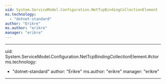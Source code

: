 ```yaml
---
uid: System.ServiceModel.Configuration.NetTcpBindingCollectionElement
ms.technology: 
  - "dotnet-standard"
author: "Erikre"
ms.author: "erikre"
manager: "erikre"
---
```


---
uid: System.ServiceModel.Configuration.NetTcpBindingCollectionElement.#ctor
ms.technology: 
  - "dotnet-standard"
author: "Erikre"
ms.author: "erikre"
manager: "erikre"
---
